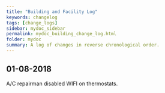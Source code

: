```yaml
---
title: "Building and Facility Log"
keywords: changelog
tags: [change_logs]
sidebar: mydoc_sidebar
permalink: mydoc_building_change_log.html
folder: mydoc
summary: A log of changes in reverse chronological order.
---
```


## 01-08-2018

A/C repairman disabled WIFI on thermostats.
